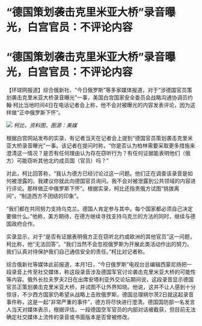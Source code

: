 # “德国策划袭击克里米亚大桥”录音曝光，白宫官员：不评论内容

# “德国策划袭击克里米亚大桥”录音曝光，白宫官员：不评论内容

【环球网报道】综合俄新社、“今日俄罗斯”等多家媒体报道，对于“涉德国官员策划袭击克里米亚大桥录音曝光”一事，美国白宫国家安全委员会战略沟通协调员约翰·柯比当地时间4日在电话记者会上称，他不会对被曝光的内容发表评论，因为这样做“正中俄罗斯下怀”。

![](https://inews.gtimg.com/om_bt/OUdynLgJd5XeW7Er5H5lVv-l9NGZzLBw_LOTXsg-5hEXAAA/1000)
_柯比，资料图，图源：美媒_

根据白宫网站发布的实录，有记者当天在记者会上提到“德国官员策划袭击克里米亚大桥录音曝光”一事。该记者在提问时称，“你是否认为柏林需要采取更多措施来澄清这一情况？是否有任何理由认为存在窃听行为？有任何证据能表明他们（俄方）可能窃听其他北约成员国（官员）吗？”

对此，柯比回答称，“我认为德方已经讨论过这一问题。他们正在调查该录音是如何被泄露的。我建议你就此向德国官员询问。我不会对被泄露到公共领域的内容进行评论。那样做正中俄罗斯下怀”。根据实录，柯比还指责俄方试图“挑拨离间”，“制造西方不团结的印象”。

“我们都在共同努力支持乌克兰。德国人肯定参与其中。每个国家都必须自己决定要做什么。”他称，美方期待，在德方继续寻找支持乌克兰的方法的同时，继续与德国政府合作。

实录显示，对于“是否有证据表明俄方正在窃听北约或欧洲的其他官员”这一问题，柯比称，他“无法回答”。“我们当然不会忽视俄罗斯为开展此类活动作出的努力。我们认真对待保护我们自己通信安全的责任。”柯比对记者称。

综合俄新社等媒体此前报道，本月1日，“今日俄罗斯”电视台总编辑西蒙尼扬把一段录音上传至社交媒体，称这段录音涉及德国军官讨论袭击克里米亚大桥的可能性等内容。俄外长拉夫罗夫2日在出席安塔利亚外交论坛期间说，这段录音显示德国官员正策划袭击克里米亚大桥，并试图不让外界知晓。他说，这并不让人感到十分惊讶，不少西方国家仍希望从战略上击败俄罗斯。德国总理朔尔茨2日就这起录音事件称，这是一起“非常严重的事件”，德方将尽快进行澄清。德国国防部一名发言人当天对媒体表示，根据评估，一段德国空军官员的内部对话被截获，但目前无法确定社交媒体上流传的录音或书面版本是否曾被修改。

